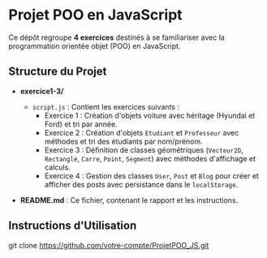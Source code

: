 # Projet POO en JavaScript

Ce dépôt regroupe **4 exercices** destinés à se familiariser avec la programmation orientée objet (POO) en JavaScript.

## Structure du Projet

- **exercice1-3/**  
  - `script.js` : Contient les exercices suivants :  
    - Exercice 1 : Création d'objets voiture avec héritage (Hyundai et Ford) et tri par année.  
    - Exercice 2 : Création d'objets `Etudiant` et `Professeur` avec méthodes et tri des étudiants par nom/prénom.  
    - Exercice 3 : Définition de classes géométriques (`Vecteur2D`, `Rectangle`, `Carre`, `Point`, `Segment`) avec méthodes d'affichage et calculs.
    - Exercice 4 : Gestion des classes `User`, `Post` et `Blog` pour créer et afficher des posts avec persistance dans le `localStorage`.

- **README.md** : Ce fichier, contenant le rapport et les instructions.

## Instructions d'Utilisation

   git clone https://github.com/votre-compte/ProjetPOO_JS.git
